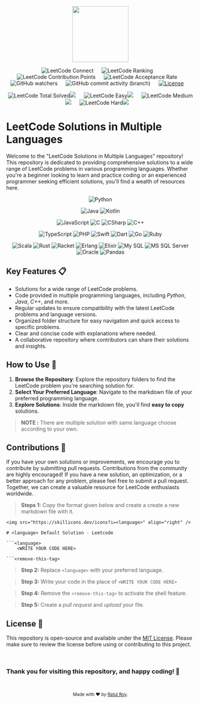 <div align="center">

<img src="https://i.imgur.com/IsS5xkZ.png" height=150 />

<br>

![LeetCode Connect](https://img.shields.io/badge/dynamic/json?url=https%3A%2F%2Fleetcode-stats-api.herokuapp.com%2Froyal_programmer?&query=status&label=LeetCode-status&style=flat-square) &emsp;
![LeetCode Ranking](https://img.shields.io/badge/dynamic/json?url=https%3A%2F%2Fleetcode-stats-api.herokuapp.com%2Froyal_programmer?&query=ranking&label=Ranking&style=flat-square) &emsp;
![LeetCode Contribution Points](https://img.shields.io/badge/dynamic/json?url=https%3A%2F%2Fleetcode-stats-api.herokuapp.com%2Froyal_programmer?&query=contributionPoints&label=Contribution-points&style=flat-square) &emsp;
![LeetCode Acceptance Rate](https://img.shields.io/badge/dynamic/json?url=https%3A%2F%2Fleetcode-stats-api.herokuapp.com%2Froyal_programmer?&query=acceptanceRate&label=Acceptance-rate&style=flat-square) &emsp;
![GitHub watchers](https://img.shields.io/github/watchers/royal-programmer/LeetCode-Code-Collection?label=Hits&style=flat-square) &emsp;
![GitHub commit activity (branch)](https://img.shields.io/github/commit-activity/t/royal-programmer/LeetCode-Code-Collection?style=flat-square) &emsp;
[![License](https://img.shields.io/badge/license-MIT-blue.svg?style=flat-square)](LICENSE) &emsp;

![LeetCode Total Solved](https://img.shields.io/badge/dynamic/json?url=https%3A%2F%2Fleetcode-stats-api.herokuapp.com%2Froyal_programmer?&query=totalSolved&label=Total-Solved%20&style=flat-square&color=white)![](https://img.shields.io/badge/dynamic/json?url=https%3A%2F%2Fleetcode-stats-api.herokuapp.com%2Froyal_programmer?&query=totalQuestions&style=flat-square&label=/&labelColor=white&color=white) &emsp;
![LeetCode Easy](https://img.shields.io/badge/dynamic/json?url=https%3A%2F%2Fleetcode-stats-api.herokuapp.com%2Froyal_programmer?&query=easySolved&label=Easy&style=flat-square&color=green)![](https://img.shields.io/badge/dynamic/json?url=https%3A%2F%2Fleetcode-stats-api.herokuapp.com%2Froyal_programmer?&query=totalEasy&label=/&labelColor=green&color=green&style=flat-square) &emsp;
![LeetCode Medium](https://img.shields.io/badge/dynamic/json?url=https%3A%2F%2Fleetcode-stats-api.herokuapp.com%2Froyal_programmer?&query=mediumSolved&label=Medium&style=flat-square&color=yellow)![](https://img.shields.io/badge/dynamic/json?url=https%3A%2F%2Fleetcode-stats-api.herokuapp.com%2Froyal_programmer?&query=totalMedium&label=/&labelColor=yellow&color=yellow&style=flat-square) &emsp;
![LeetCode Hard](https://img.shields.io/badge/dynamic/json?url=https%3A%2F%2Fleetcode-stats-api.herokuapp.com%2Froyal_programmer?&query=hardSolved&label=Hard&style=flat-square&color=red)![](https://img.shields.io/badge/dynamic/json?url=https%3A%2F%2Fleetcode-stats-api.herokuapp.com%2Froyal_programmer?&query=totalHard&label=/&labelColor=red&color=red&style=flat-square) &emsp;

</div>

# LeetCode Solutions in Multiple Languages

Welcome to the "LeetCode Solutions in Multiple Languages" repository! This repository is dedicated to providing comprehensive solutions to a wide range of LeetCode problems in various programming languages. Whether you're a beginner looking to learn and practice coding or an experienced programmer seeking efficient solutions, you'll find a wealth of resources here.

<div align="center">

![Python](https://img.shields.io/badge/Python-3572A5?style=plastic)

![Java](https://img.shields.io/badge/Java-b07219?style=plastic)
![Kotlin](https://img.shields.io/badge/Kotlin-A97BFF?style=plastic)

![JavaScript](https://img.shields.io/badge/JavaScript-f1e05a?style=plastic)
![C](https://img.shields.io/badge/C-555555?style=plastic)
![CSharp](https://img.shields.io/badge/CSharp-178600?style=plastic)
![C++](https://img.shields.io/badge/C++-f34b7d?style=plastic)

![TypeScript](https://img.shields.io/badge/TypeScript-3178c6?style=plastic)
![PHP](https://img.shields.io/badge/PHP-4F5D95?style=plastic)
![Swift](https://img.shields.io/badge/Swift-F05138?style=plastic)
![Dart](https://img.shields.io/badge/Dart-00B4AB?style=plastic)
![Go](https://img.shields.io/badge/Go-00ADD8?style=plastic)
![Ruby](https://img.shields.io/badge/Ruby-701516?style=plastic)

![Scala](https://img.shields.io/badge/Scala-c22d40?style=plastic)
![Rust](https://img.shields.io/badge/Rust-dea584?style=plastic)
![Racket](https://img.shields.io/badge/Racket-3c5caa?style=plastic)
![Erlang](https://img.shields.io/badge/Erlang-B83998?style=plastic)
![Elixir](https://img.shields.io/badge/Elixir-6e4a7e?style=plastic)
![My SQL](https://img.shields.io/badge/MySQL-yellow?style=plastic)
![MS SQL Server](https://img.shields.io/badge/MS--SQL--Server-grey?style=plastic)
![Oracle](https://img.shields.io/badge/Oracle-red?style=plastic)
![Pandas](https://img.shields.io/badge/Pandas-orange?style=plastic)

</div>

## Key Features 📋

- Solutions for a wide range of LeetCode problems.
- Code provided in multiple programming languages, including _Python_, _Java_, _C++_, and more.
- Regular updates to ensure compatibility with the latest LeetCode problems and language versions.
- Organized folder structure for easy navigation and quick access to specific problems.
- Clear and concise code with explanations where needed.
- A collaborative repository where contributors can share their solutions and insights.

## How to Use 🧐

1. **Browse the Repository**: Explore the repository folders to find the LeetCode problem you're searching solution for.
2. **Select Your Preferred Language**: Navigate to the markdown file of your preferred programming language. 
3. **Explore Solutions**: Inside the markdown file, you'll find **easy to copy** solutions.
> **NOTE :** There are multiple solution with same language choose according to your own.

## Contributions 🤝

If you have your own solutions or improvements, we encourage you to contribute by submitting pull requests. Contributions from the community are highly encouraged! If you have a new solution, an optimization, or a better approach for any problem, please feel free to submit a pull request. Together, we can create a valuable resource for LeetCode enthusiasts worldwide.

> **Steps 1:** Copy the format given below and create a create a new markdown file with it.

```shell
<img src="https://skillicons.dev/icons?i=<language>" align="right" />

# <language> Default Solution - Leetcode

```<language>
    <WRITE YOUR CODE HERE>

```<remove-this-tag>
```
> **Step 2:** Replace `<language>` with your preferred language.

> **Step 3:** Write your code in the place of `<WRITE YOUR CODE HERE>`

> **Step 4:** Remove the `<remove-this-tag>` to activate the shell feature.

> **Step 5:** Create a _pull request_ and _upload_ your file. 


## License 📜

This repository is open-source and available under the [MIT License](LICENSE). Please make sure to review the license before using or contributing to this project. 

<br>
<h3>Thank you for visiting this repository, and happy coding! 🚀</h3>
<br>

<div align="center">
<sub>
  
Made with ❤️ by [Ratul Roy](https://github.com/royal-programmer/). 

</sub>
</div>
